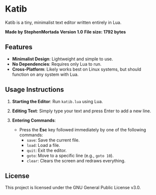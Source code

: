 # Katib

Katib is a tiny, minimalist text editor written entirely in Lua.

**Made by StephenMortada**
**Version 1.0**
**File size: 1792 bytes**

## Features

- **Minimalist Design**: Lightweight and simple to use.
- **No Dependencies**: Requires only Lua to run.
- **Cross-Platform**: Likely works best on Linux systems, but should function on any system with Lua.

## Usage Instructions

1. **Starting the Editor**: Run `katib.lua` using Lua.

2. **Editing Text**: Simply type your text and press Enter to add a new line.

3. **Entering Commands**:
   - Press the **Esc** key followed immediately by one of the following commands:
     - `save`: Save the current file.
     - `load`: Load a file.
     - `quit`: Exit the editor.
     - `goto`: Move to a specific line (e.g., `goto 10`).
     - `clear`: Clears the screen and redraws everything.

## License

This project is licensed under the GNU General Public License v3.0.
